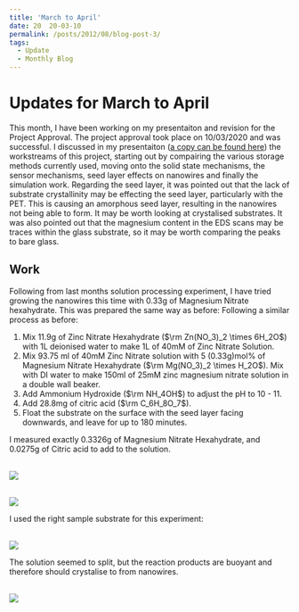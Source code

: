 ```yaml
---
title: 'March to April'
date: 20  20-03-10
permalink: /posts/2012/08/blog-post-3/
tags:
  - Update
  - Monthly Blog
---
```


Updates for March to April
=======

This month, I have been working on my presentaiton and revision for the Project Approval. The project approval took place on 10/03/2020 and was successful. I discussed in my presentaiton ([a copy can be found here](https://1drv.ms/p/s!Ak89yQ7zi0fchbAIdc7JBKNIvBTOxA?e=n1U5ry)) the workstreams of this project, starting out by compairing the various storage methods currently used, moving onto the solid state mechanisms, the sensor mechanisms, seed layer effects on nanowires and finally the simulation work. Regarding the seed layer, it was pointed out that the lack of substrate crystallinity may be effecting the seed layer, particularly with the PET. This is causing an amorphous seed layer, resulting in the nanowires not being able to form. It may be worth looking at crystalised substrates. It was also pointed out that the magnesium content in the EDS scans may be traces within the glass substrate, so it may be worth comparing the peaks to bare glass.

Work
--------

Following from last months solution processing experiment, I have tried growing the nanowires this time with 0.33g of Magnesium Nitrate hexahydrate. This was prepared the same way as before:
Following a similar process as before:
1. Mix 11.9g of Zinc Nitrate Hexahydrate ($\rm Zn(NO_3)_2 \times 6H_2O$) with 1L deionised water to make 1L of 40mM of Zinc Nitrate Solution.
1. Mix 93.75 ml of 40mM Zinc Nitrate solution with 5 (0.33g)mol% of Magnesium Nitrate Hexahydrate ($\rm Mg(NO_3)_2 \times H_2O$). Mix with DI water to make 150ml of 25mM zinc magnesium nitrate solution in a double wall beaker.
1. Add Ammonium Hydroxide ($\rm NH_4OH$) to adjust the pH to 10 - 11. 
1. Add 28.8mg of citric acid ($\rm C_6H_8O_7$).
1. Float the substrate on the surface with the seed layer facing downwards, and leave for up to 180 minutes. 

I measured exactly 0.3326g of Magnesium Nitrate Hexahydrate, and 0.0275g of Citric acid to add to the solution. 

<br/><img src='/images/P1000686.png'>

<br/><img src='/images/P1000688.png'>


I used the right sample substrate for this experiment:

<br/><img src='/images/P1000687.png'>

The solution seemed to split, but the reaction products are buoyant and therefore should crystalise to from nanowires.

<br/><img src='/images/P1000690.png'>